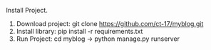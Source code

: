 Install Project.
1. Download project: git clone https://github.com/ct-17/myblog.git
2. Install library: pip install -r requirements.txt
3. Run Project: cd myblog -> python manage.py runserver

